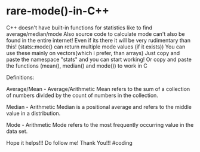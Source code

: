 # rare-mode()-in-C++

C++ doesn't have built-in functions for statistics like to find average/median/mode
Also source code to calculate mode can't also be found in the entire internet! 
Even if its there it will be very rudimentary than this! (stats::mode() can return multiple mode values (if it exists))
You can use these mainly on vectors(which i prefer, than arrays)
Just copy and paste the namespace "stats" and you can start working!
Or copy and paste the functions (mean(), median() and mode()) to work in C

Definitions:

Average/Mean - Average/Arithmetic Mean refers to the sum of a collection of numbers divided by the count of numbers in the collection.

Median - Arithmetic Median is a positional average and refers to the middle value in a distribution.

Mode - Arithmetic Mode refers to the most frequently occurring value in the data set. 

Hope it helps!!!
Do follow me!
Thank You!!!
#coding
